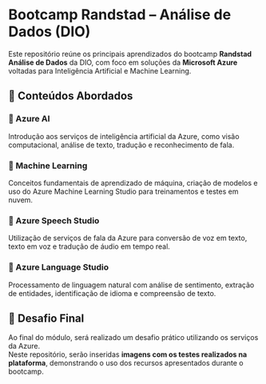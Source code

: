 # Bootcamp Randstad – Análise de Dados (DIO)

Este repositório reúne os principais aprendizados do bootcamp **Randstad Análise de Dados** da DIO, com foco em soluções da **Microsoft Azure** voltadas para Inteligência Artificial e Machine Learning.

## 📘 Conteúdos Abordados

### 🔹 Azure AI  
Introdução aos serviços de inteligência artificial da Azure, como visão computacional, análise de texto, tradução e reconhecimento de fala.

### 🔹 Machine Learning  
Conceitos fundamentais de aprendizado de máquina, criação de modelos e uso do Azure Machine Learning Studio para treinamentos e testes em nuvem.

### 🔹 Azure Speech Studio  
Utilização de serviços de fala da Azure para conversão de voz em texto, texto em voz e tradução de áudio em tempo real.

### 🔹 Azure Language Studio  
Processamento de linguagem natural com análise de sentimento, extração de entidades, identificação de idioma e compreensão de texto.

## 🧪 Desafio Final

Ao final do módulo, será realizado um desafio prático utilizando os serviços da Azure.  
Neste repositório, serão inseridas **imagens com os testes realizados na plataforma**, demonstrando o uso dos recursos apresentados durante o bootcamp.

